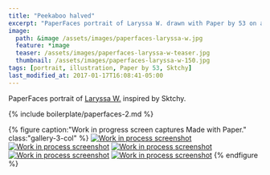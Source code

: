 ```yaml
---
title: "Peekaboo halved"
excerpt: "PaperFaces portrait of Laryssa W. drawn with Paper by 53 on an iPad."
image: 
  path: &image /assets/images/paperfaces-laryssa-w.jpg 
  feature: *image
  teaser: /assets/images/paperfaces-laryssa-w-teaser.jpg
  thumbnail: /assets/images/paperfaces-laryssa-w-150.jpg
tags: [portrait, illustration, Paper by 53, Sktchy]
last_modified_at: 2017-01-17T16:08:41-05:00
---
```


PaperFaces portrait of [Laryssa W.](http://sktchy.com/rHtydc ) inspired by Sktchy.

{% include boilerplate/paperfaces-2.md %}

{% figure caption:"Work in progress screen captures Made with Paper." class:"gallery-3-col" %}
[![Work in process screenshot](/assets/images/paperfaces-laryssa-w-process-1-600.jpg)](/assets/images/paperfaces-laryssa-w-process-1-lg.jpg)
[![Work in process screenshot](/assets/images/paperfaces-laryssa-w-process-2-600.jpg)](/assets/images/paperfaces-laryssa-w-process-2-lg.jpg)
[![Work in process screenshot](/assets/images/paperfaces-laryssa-w-process-3-600.jpg)](/assets/images/paperfaces-laryssa-w-process-3-lg.jpg)
[![Work in process screenshot](/assets/images/paperfaces-laryssa-w-process-4-600.jpg)](/assets/images/paperfaces-laryssa-w-process-4-lg.jpg)
[![Work in process screenshot](/assets/images/paperfaces-laryssa-w-process-5-600.jpg)](/assets/images/paperfaces-laryssa-w-process-5-lg.jpg)
{% endfigure %}
